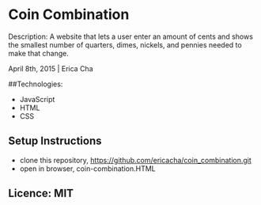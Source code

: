 # Coin Combination

Description: A website that lets a user enter an amount of cents and shows the smallest number of quarters, dimes, nickels, and pennies needed to make that change.

April 8th, 2015 | Erica Cha

##Technologies:
- JavaScript
- HTML
- CSS

## Setup Instructions
- clone this repository, https://github.com/ericacha/coin_combination.git
- open in browser, coin-combination.HTML

## Licence: MIT
